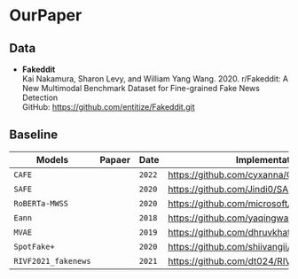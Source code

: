 # OurPaper

## Data
* **Fakeddit** \
Kai Nakamura, Sharon Levy, and William Yang Wang. 2020. r/Fakeddit: A New Multimodal Benchmark Dataset for Fine-grained Fake News Detection \
GitHub: https://github.com/entitize/Fakeddit.git 

## Baseline

| Models                | Papaer | Date          | Implementations                                              | Framework      |
|-----------------------|--------| --------------|--------------------------------------------------------------|----------------|
| `CAFE`                |        | `2022`        | https://github.com/cyxanna/CAFE.git                          | `PyTorch`      |
| `SAFE`                |        | `2020`        | https://github.com/Jindi0/SAFE.git                           | `TensorFlow`   | 
| `RoBERTa-MWSS`        |        | `2020`        | https://github.com/microsoft/MWSS.git                        | `PyTorch`      |
| `Eann`                |        | `2018`        | https://github.com/yaqingwang/EANN-KDD18.git                 | `PyTorch`      |
| `MVAE`                |        | `2019`        | https://github.com/dhruvkhattar/MVAE.git                     | `Keras`        |
| `SpotFake+`           |        | `2020`        | https://github.com/shiivangii/SpotFakePlus.git               | `Keras`        |
| `RIVF2021_fakenews`   |        | `2021`        | https://github.com/dt024/RIVF2021_fakenews.git               | `TensorFlow`   |

